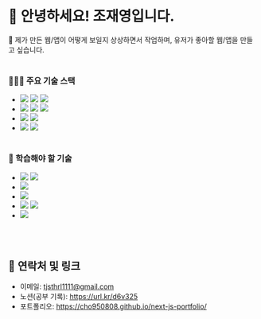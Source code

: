 # 👋 안녕하세요! 조재영입니다.

🚀 제가 만든 웹/앱이 어떻게 보일지 상상하면서 작업하며, 유저가 좋아할 웹/앱을 만들고 싶습니다.
<br /><br />

### 👨🏻‍💻 주요 기술 스택

- <img src="https://img.shields.io/badge/html5-E34F26?style=for-the-badge&logo=html5&logoColor=white"> <img src="https://img.shields.io/badge/css-1572B6?style=for-the-badge&logo=css3&logoColor=white"> <img src="https://img.shields.io/badge/javascript-F7DF1E?style=for-the-badge&logo=javascript&logoColor=black">
- <img src="https://img.shields.io/badge/react-61DAFB?style=for-the-badge&logo=react&logoColor=black"> <img src="https://img.shields.io/badge/react native-1E96EB?style=for-the-badge&logo=react&logoColor=black"> <img src="https://img.shields.io/badge/Next.js-black?style=for-the-badge&logo=next.js&logoColor=white">
- <img src="https://img.shields.io/badge/tailwind css-06B6D4?style=for-the-badge&logo=tailwindcss&logoColor=white"> <img src="https://img.shields.io/badge/styled components-DB7093?style=for-the-badge&logo=styled-components&logoColor=white">
- <img src="https://img.shields.io/badge/redux-764ABC?style=for-the-badge&logo=redux&logoColor=white"> <img src="https://img.shields.io/badge/redux toolkit-8C4FFF?style=for-the-badge&logo=redux&logoColor=white">
<br /><br />

### 🌱 학습해야 할 기술

- <img src="https://img.shields.io/badge/node.js-339933?style=for-the-badge&logo=Node.js&logoColor=white"> <img src="https://img.shields.io/badge/express-000000?style=for-the-badge&logo=express&logoColor=white">
- <img src="https://img.shields.io/badge/typescript-3178C6?style=for-the-badge&logo=TypeScript&logoColor=white">
- <img src="https://img.shields.io/badge/storybook-FF4785?style=for-the-badge&logo=Storybook&logoColor=white">
- <img src="https://img.shields.io/badge/react query-FF4154?style=for-the-badge&logo=React Query&logoColor=white"> <img src="https://img.shields.io/badge/swr-0A0C0D?style=for-the-badge&logo=&logoColor=white">
- <img src="https://img.shields.io/badge/Docker-2496ED?style=for-the-badge&logo=Docker&logoColor=white">
<br /><br />

## 🔗 연락처 및 링크

- 이메일: tjsthrl1111@gmail.com
- 노션(공부 기록): https://url.kr/d6v325
- 포트폴리오: https://cho950808.github.io/next-js-portfolio/
